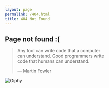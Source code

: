 ```yaml
---
layout: page
permalink: /404.html
title: 404 Not Found
---
```


## Page not found :(

> Any fool can write code that a computer<br>
> can understand. Good programmers write<br>
> code that humans can understand.<br>
>
> &mdash; Martin Fowler

![Giphy](https://media.giphy.com/media/JTIy6MKXfdfYDDBHV0/source.gif)
